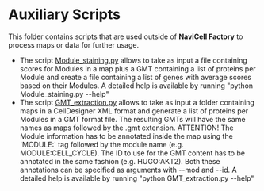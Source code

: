 # Auxiliary Scripts

This folder contains scripts that are used outside of <b>NaviCell Factory</b> to process maps or data for further usage.

 - The script [Module_staining.py](Module_staining.py) allows to take as input a file containing scores for Modules
 in a map plus a GMT containing a list of proteins per Module and create a 
 file containing a list of genes with average scores based on their Modules.
 A detailed help is available by running "python Module_staining.py --help"
 - The script [GMT_extraction.py](GMT_extraction.py) allows to take as input a folder containing maps in a CellDesigner XML format and generate a list of proteins per Modules in a GMT format file.
 The resulting GMTs will have the same names as maps followed by the .gmt extension.
 ATTENTION! The Module information has to be annotated inside the map using the 'MODULE:' tag followed by the module name (e.g. MODULE:CELL_CYCLE). The ID to use for the GMT content has to be annotated in the same fashion (e.g. HUGO:AKT2). Both these annotations can be specified as arguments with --mod and --id.
 A detailed help is available by running "python GMT_extraction.py --help"
